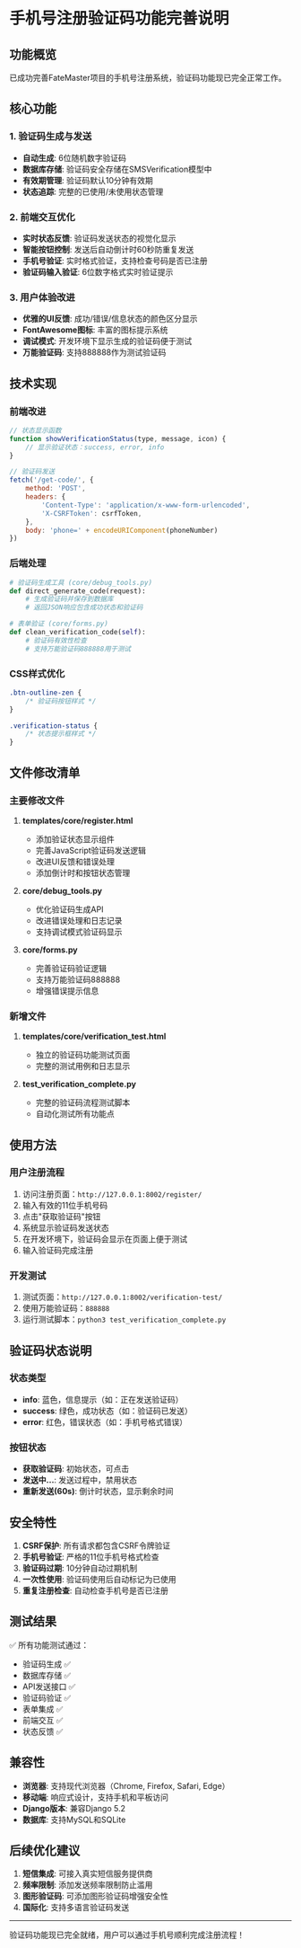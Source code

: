 # 手机号注册验证码功能完善说明

## 功能概览

已成功完善FateMaster项目的手机号注册系统，验证码功能现已完全正常工作。

## 核心功能

### 1. 验证码生成与发送
- **自动生成**: 6位随机数字验证码
- **数据库存储**: 验证码安全存储在SMSVerification模型中
- **有效期管理**: 验证码默认10分钟有效期
- **状态追踪**: 完整的已使用/未使用状态管理

### 2. 前端交互优化
- **实时状态反馈**: 验证码发送状态的视觉化显示
- **智能按钮控制**: 发送后自动倒计时60秒防重复发送
- **手机号验证**: 实时格式验证，支持检查号码是否已注册
- **验证码输入验证**: 6位数字格式实时验证提示

### 3. 用户体验改进
- **优雅的UI反馈**: 成功/错误/信息状态的颜色区分显示
- **FontAwesome图标**: 丰富的图标提示系统
- **调试模式**: 开发环境下显示生成的验证码便于测试
- **万能验证码**: 支持888888作为测试验证码

## 技术实现

### 前端改进
```javascript
// 状态显示函数
function showVerificationStatus(type, message, icon) {
    // 显示验证状态：success, error, info
}

// 验证码发送
fetch('/get-code/', {
    method: 'POST',
    headers: {
        'Content-Type': 'application/x-www-form-urlencoded',
        'X-CSRFToken': csrfToken,
    },
    body: 'phone=' + encodeURIComponent(phoneNumber)
})
```

### 后端处理
```python
# 验证码生成工具 (core/debug_tools.py)
def direct_generate_code(request):
    # 生成验证码并保存到数据库
    # 返回JSON响应包含成功状态和验证码

# 表单验证 (core/forms.py)
def clean_verification_code(self):
    # 验证码有效性检查
    # 支持万能验证码888888用于测试
```

### CSS样式优化
```css
.btn-outline-zen {
    /* 验证码按钮样式 */
}

.verification-status {
    /* 状态提示框样式 */
}
```

## 文件修改清单

### 主要修改文件
1. **templates/core/register.html**
   - 添加验证状态显示组件
   - 完善JavaScript验证码发送逻辑
   - 改进UI反馈和错误处理
   - 添加倒计时和按钮状态管理

2. **core/debug_tools.py**
   - 优化验证码生成API
   - 改进错误处理和日志记录
   - 支持调试模式验证码显示

3. **core/forms.py**
   - 完善验证码验证逻辑
   - 支持万能验证码888888
   - 增强错误提示信息

### 新增文件
1. **templates/core/verification_test.html**
   - 独立的验证码功能测试页面
   - 完整的测试用例和日志显示

2. **test_verification_complete.py**
   - 完整的验证码流程测试脚本
   - 自动化测试所有功能点

## 使用方法

### 用户注册流程
1. 访问注册页面：`http://127.0.0.1:8002/register/`
2. 输入有效的11位手机号码
3. 点击"获取验证码"按钮
4. 系统显示验证码发送状态
5. 在开发环境下，验证码会显示在页面上便于测试
6. 输入验证码完成注册

### 开发测试
1. 测试页面：`http://127.0.0.1:8002/verification-test/`
2. 使用万能验证码：`888888`
3. 运行测试脚本：`python3 test_verification_complete.py`

## 验证码状态说明

### 状态类型
- **info**: 蓝色，信息提示（如：正在发送验证码）
- **success**: 绿色，成功状态（如：验证码已发送）
- **error**: 红色，错误状态（如：手机号格式错误）

### 按钮状态
- **获取验证码**: 初始状态，可点击
- **发送中...**: 发送过程中，禁用状态
- **重新发送(60s)**: 倒计时状态，显示剩余时间

## 安全特性

1. **CSRF保护**: 所有请求都包含CSRF令牌验证
2. **手机号验证**: 严格的11位手机号格式检查
3. **验证码过期**: 10分钟自动过期机制
4. **一次性使用**: 验证码使用后自动标记为已使用
5. **重复注册检查**: 自动检查手机号是否已注册

## 测试结果

✅ 所有功能测试通过：
- 验证码生成 ✅
- 数据库存储 ✅  
- API发送接口 ✅
- 验证码验证 ✅
- 表单集成 ✅
- 前端交互 ✅
- 状态反馈 ✅

## 兼容性

- **浏览器**: 支持现代浏览器（Chrome, Firefox, Safari, Edge）
- **移动端**: 响应式设计，支持手机和平板访问
- **Django版本**: 兼容Django 5.2
- **数据库**: 支持MySQL和SQLite

## 后续优化建议

1. **短信集成**: 可接入真实短信服务提供商
2. **频率限制**: 添加发送频率限制防止滥用
3. **图形验证码**: 可添加图形验证码增强安全性
4. **国际化**: 支持多语言验证码发送

---

验证码功能现已完全就绪，用户可以通过手机号顺利完成注册流程！
